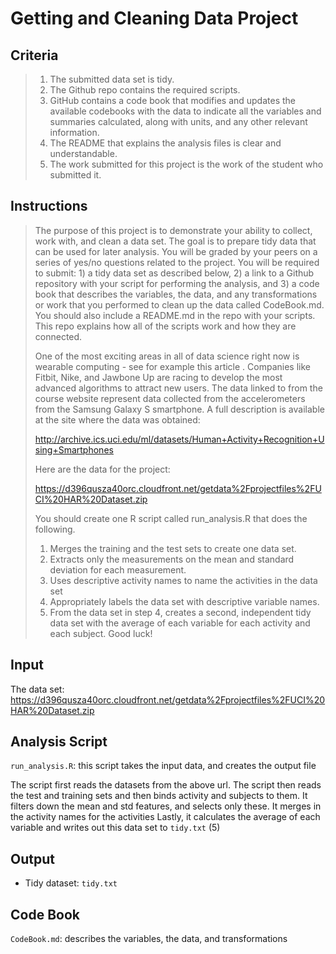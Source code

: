 Getting and Cleaning Data Project
=================================

Criteria
--------

  > 1. The submitted data set is tidy.
> 2. The Github repo contains the required scripts.
> 3. GitHub contains a code book that modifies and updates the available codebooks with the data to indicate all the variables and summaries calculated, along with units, and any other relevant information.
> 4. The README that explains the analysis files is clear and understandable.
> 5. The work submitted for this project is the work of the student who submitted it.


Instructions
------------

> The purpose of this project is to demonstrate your ability to collect, work with, and clean a data set. The goal is to prepare tidy data that can be used for later analysis. You will be graded by your peers on a series of yes/no questions related to the project. You will be required to submit: 1) a tidy data set as described below, 2) a link to a Github repository with your script for performing the analysis, and 3) a code book that describes the variables, the data, and any transformations or work that you performed to clean up the data called CodeBook.md. You should also include a README.md in the repo with your scripts. This repo explains how all of the scripts work and how they are connected.
> 
> One of the most exciting areas in all of data science right now is wearable computing - see for example this article . Companies like Fitbit, Nike, and Jawbone Up are racing to develop the most advanced algorithms to attract new users. The data linked to from the course website represent data collected from the accelerometers from the Samsung Galaxy S smartphone. A full description is available at the site where the data was obtained:
>
> http://archive.ics.uci.edu/ml/datasets/Human+Activity+Recognition+Using+Smartphones
>
> Here are the data for the project:
>
> https://d396qusza40orc.cloudfront.net/getdata%2Fprojectfiles%2FUCI%20HAR%20Dataset.zip
>
> You should create one R script called run_analysis.R that does the following.
>
> 1. Merges the training and the test sets to create one data set.
> 2. Extracts only the measurements on the mean and standard deviation for each measurement.
> 3. Uses descriptive activity names to name the activities in the data set
> 4. Appropriately labels the data set with descriptive variable names.
> 5. From the data set in step 4, creates a second, independent tidy data set with the average of each variable for each activity and each subject.
> Good luck!


Input
-----

The data set: https://d396qusza40orc.cloudfront.net/getdata%2Fprojectfiles%2FUCI%20HAR%20Dataset.zip 


Analysis Script
---------------

`run_analysis.R`: this script takes the input data, and creates the output file 

The script first reads the datasets from the above url. The script then reads the test and training sets and then binds activity and subjects to them. It filters down the mean and std features, and selects only these. It merges in the activity names for the activities Lastly, it calculates the average of each variable and writes out this data set to `tidy.txt` (5)


Output
------

* Tidy dataset: `tidy.txt`


Code Book
---------

`CodeBook.md`: describes the variables, the data, and transformations 

